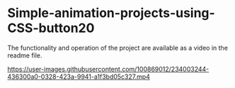 # Simple-animation-projects-using-CSS-button20
The functionality and operation of the project are available as a video in the readme file.


https://user-images.githubusercontent.com/100869012/234003244-436300a0-0328-423a-9941-a1f3bd05c327.mp4

